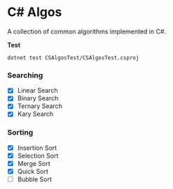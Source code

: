# C# Algos
A collection of common algorithms implemented in C#.

**Test**
```ssh
dotnet test CSAlgosTest/CSAlgosTest.csproj
```

### Searching

- [x] Linear Search
- [x] Binary Search
- [x] Ternary Search
- [x] Kary Search

### Sorting

- [x] Insertion Sort
- [x] Selection Sort
- [x] Merge Sort
- [x] Quick Sort
- [ ] Bubble Sort
